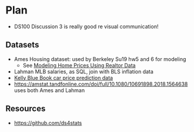 # Plan

* DS100 Discussion 3 is really good re visual communication!

## Datasets

* Ames Housing dataset: used by Berkeley Su19 hw5 and 6 for modeling
  * See [Modeling Home Prices Using Realtor Data](https://amstat.tandfonline.com/doi/full/10.1080/10691898.2008.11889569)
* Lahman MLB salaries, as SQL, join with BLS inflation data
* [Kelly Blue Book car price prediction data](https://amstat.tandfonline.com/doi/full/10.1080/10691898.2008.11889579)
* <https://amstat.tandfonline.com/doi/full/10.1080/10691898.2018.1564638> uses both Ames and Lahman

## Resources

* https://github.com/ds4stats
